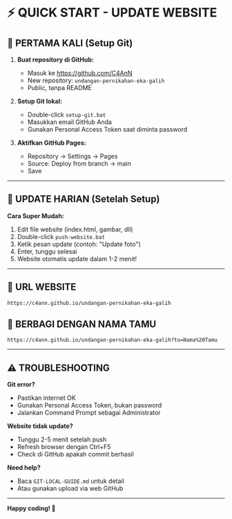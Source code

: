 # ⚡ QUICK START - UPDATE WEBSITE

## 🚀 PERTAMA KALI (Setup Git)

1. **Buat repository di GitHub:**
   - Masuk ke https://github.com/C4AnN
   - New repository: `undangan-pernikahan-eka-galih`
   - Public, tanpa README

2. **Setup Git lokal:**
   - Double-click `setup-git.bat`
   - Masukkan email GitHub Anda
   - Gunakan Personal Access Token saat diminta password

3. **Aktifkan GitHub Pages:**
   - Repository → Settings → Pages
   - Source: Deploy from branch → main
   - Save

---

## 🔄 UPDATE HARIAN (Setelah Setup)

**Cara Super Mudah:**
1. Edit file website (index.html, gambar, dll)
2. Double-click `push-website.bat`
3. Ketik pesan update (contoh: "Update foto")
4. Enter, tunggu selesai
5. Website otomatis update dalam 1-2 menit!

---

## 🎯 URL WEBSITE
```
https://c4ann.github.io/undangan-pernikahan-eka-galih
```

## 📱 BERBAGI DENGAN NAMA TAMU
```
https://c4ann.github.io/undangan-pernikahan-eka-galih?to=Nama%20Tamu
```

---

## ⚠️ TROUBLESHOOTING

**Git error?**
- Pastikan internet OK
- Gunakan Personal Access Token, bukan password
- Jalankan Command Prompt sebagai Administrator

**Website tidak update?**
- Tunggu 2-5 menit setelah push
- Refresh browser dengan Ctrl+F5
- Check di GitHub apakah commit berhasil

**Need help?**
- Baca `GIT-LOCAL-GUIDE.md` untuk detail
- Atau gunakan upload via web GitHub

---

**Happy coding! 🎉**

